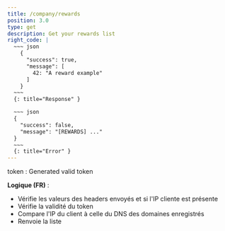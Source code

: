 ```yaml
---
title: /company/rewards
position: 3.0
type: get
description: Get your rewards list
right_code: |
  ~~~ json
    {
      "success": true,
      "message": [
        42: "A reward example"
      ]
    }
  ~~~
  {: title="Response" }

  ~~~ json
  {
    "success": false,
    "message": "[REWARDS] ..."
  }
  ~~~
  {: title="Error" }
---
```

token
: Generated valid token

**Logique (FR)** :

- Vérifie les valeurs des headers envoyés et si l'IP cliente est présente
- Vérifie la validité du token
- Compare l'IP du client à celle du DNS des domaines enregistrés
- Renvoie la liste
